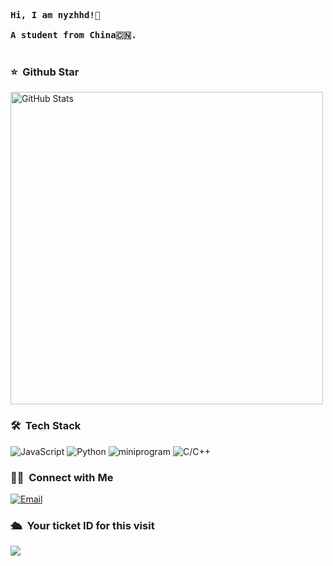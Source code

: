 <pre>
      
<strong>Hi, I am nyzhhd!👋 </strong>

<strong>A student from China🇨🇳. </strong>

</pre> 



### ⭐️ &nbsp;Github Star

<img width="500px"  alt="GitHub Stats" src="https://github-readme-stats.vercel.app/api?username=nyzhhd&count_private=true&show_icons=true"/>


### 🛠 &nbsp;Tech Stack
![JavaScript](https://img.shields.io/badge/-JavaScript-333333?style=flat&logo=javascript)
![Python](https://img.shields.io/badge/-Python-333333?style=flat&logo=python)
![miniprogram](https://img.shields.io/badge/-Miniprogram-333333?style=flat&logo=wechat)
![C/C++](https://img.shields.io/badge/-C/C++-333333?style=flat&logo=C)


### 🤝🏻 &nbsp;Connect with Me
<a href="mailto:chaozew6@gmail.com"><img alt="Email" src="https://img.shields.io/badge/Email-chaozew6@gmail.com-blue?style=flat-square&logo=gmail"></a>


### 🛳 &nbsp;Your ticket ID for this visit
<img src="https://profile-counter.glitch.me/nyzhhd/count.svg" />


